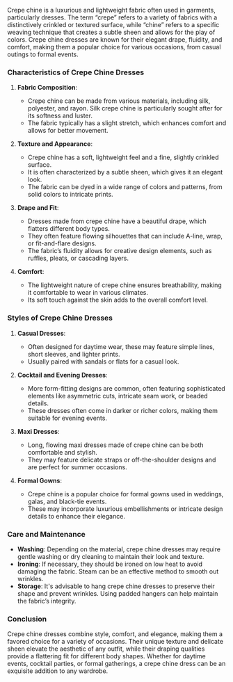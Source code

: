 Crepe chine is a luxurious and lightweight fabric often used in garments, particularly dresses. The term “crepe” refers to a variety of fabrics with a distinctively crinkled or textured surface, while “chine” refers to a specific weaving technique that creates a subtle sheen and allows for the play of colors. Crepe chine dresses are known for their elegant drape, fluidity, and comfort, making them a popular choice for various occasions, from casual outings to formal events.

### Characteristics of Crepe Chine Dresses

1. **Fabric Composition**:
   - Crepe chine can be made from various materials, including silk, polyester, and rayon. Silk crepe chine is particularly sought after for its softness and luster.
   - The fabric typically has a slight stretch, which enhances comfort and allows for better movement.

2. **Texture and Appearance**:
   - Crepe chine has a soft, lightweight feel and a fine, slightly crinkled surface.
   - It is often characterized by a subtle sheen, which gives it an elegant look.
   - The fabric can be dyed in a wide range of colors and patterns, from solid colors to intricate prints.

3. **Drape and Fit**:
   - Dresses made from crepe chine have a beautiful drape, which flatters different body types.
   - They often feature flowing silhouettes that can include A-line, wrap, or fit-and-flare designs.
   - The fabric’s fluidity allows for creative design elements, such as ruffles, pleats, or cascading layers.

4. **Comfort**:
   - The lightweight nature of crepe chine ensures breathability, making it comfortable to wear in various climates.
   - Its soft touch against the skin adds to the overall comfort level.

### Styles of Crepe Chine Dresses

1. **Casual Dresses**:
   - Often designed for daytime wear, these may feature simple lines, short sleeves, and lighter prints.
   - Usually paired with sandals or flats for a casual look.

2. **Cocktail and Evening Dresses**:
   - More form-fitting designs are common, often featuring sophisticated elements like asymmetric cuts, intricate seam work, or beaded details.
   - These dresses often come in darker or richer colors, making them suitable for evening events.

3. **Maxi Dresses**:
   - Long, flowing maxi dresses made of crepe chine can be both comfortable and stylish.
   - They may feature delicate straps or off-the-shoulder designs and are perfect for summer occasions.

4. **Formal Gowns**:
   - Crepe chine is a popular choice for formal gowns used in weddings, galas, and black-tie events.
   - These may incorporate luxurious embellishments or intricate design details to enhance their elegance.

### Care and Maintenance

- **Washing**: Depending on the material, crepe chine dresses may require gentle washing or dry cleaning to maintain their look and texture.
- **Ironing**: If necessary, they should be ironed on low heat to avoid damaging the fabric. Steam can be an effective method to smooth out wrinkles.
- **Storage**: It's advisable to hang crepe chine dresses to preserve their shape and prevent wrinkles. Using padded hangers can help maintain the fabric’s integrity.

### Conclusion

Crepe chine dresses combine style, comfort, and elegance, making them a favored choice for a variety of occasions. Their unique texture and delicate sheen elevate the aesthetic of any outfit, while their draping qualities provide a flattering fit for different body shapes. Whether for daytime events, cocktail parties, or formal gatherings, a crepe chine dress can be an exquisite addition to any wardrobe.